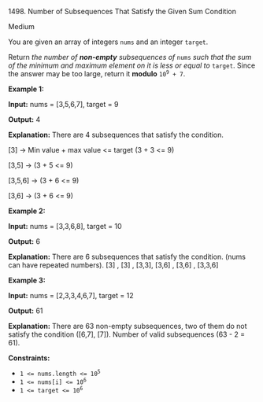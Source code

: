 1498\. Number of Subsequences That Satisfy the Given Sum Condition

Medium

You are given an array of integers `nums` and an integer `target`.

Return _the number of **non-empty** subsequences of_ `nums` _such that the sum of the minimum and maximum element on it is less or equal to_ `target`. Since the answer may be too large, return it **modulo** <code>10<sup>9</sup> + 7</code>.

**Example 1:**

**Input:** nums = [3,5,6,7], target = 9

**Output:** 4

**Explanation:** There are 4 subsequences that satisfy the condition.

[3] -> Min value + max value <= target (3 + 3 <= 9)

[3,5] -> (3 + 5 <= 9)

[3,5,6] -> (3 + 6 <= 9)

[3,6] -> (3 + 6 <= 9)

**Example 2:**

**Input:** nums = [3,3,6,8], target = 10

**Output:** 6

**Explanation:** There are 6 subsequences that satisfy the condition. (nums can have repeated numbers). [3] , [3] , [3,3], [3,6] , [3,6] , [3,3,6]

**Example 3:**

**Input:** nums = [2,3,3,4,6,7], target = 12

**Output:** 61

**Explanation:** There are 63 non-empty subsequences, two of them do not satisfy the condition ([6,7], [7]). Number of valid subsequences (63 - 2 = 61).

**Constraints:**

*   <code>1 <= nums.length <= 10<sup>5</sup></code>
*   <code>1 <= nums[i] <= 10<sup>6</sup></code>
*   <code>1 <= target <= 10<sup>6</sup></code>